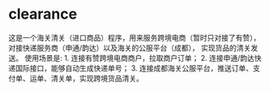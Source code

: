 # clearance
这是一个海关清关（进口商品）程序，用来服务跨境电商（暂时只对接了有赞），对接快递服务商（申通/韵达）以及海关的公服平台（成都）， 实现货品的清关发送。 使用场景是: 1. 连接有赞跨境电商商户，拉取商户订单； 2. 连接申通/韵达快递国际接口，能够自动生成快递单号； 3. 连接成都海关公服平台，推送订单、支付单、运单、清关单，实现跨境货品清关。
